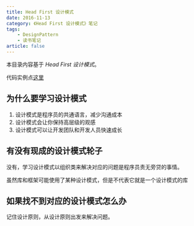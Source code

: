 ```yaml
---
title: Head First 设计模式
date: 2016-11-13
category: 《Head First 设计模式》笔记
tags:
    - DesignPattern
    - 读书笔记
article: false
---
```


本目录内容基于 *Head First 设计模式*。

代码实例点[这里](https://github.com/wafer-li/DesignPatternExample)

## 为什么要学习设计模式

1. 设计模式是程序员的共通语言，减少沟通成本
2. 设计模式会让你保持高层级的观感
3. 设计模式可以让开发团队和开发人员快速成长


<!-- more -->

## 有没有现成的设计模式轮子

没有，学习设计模式以组织类来解决对应的问题是程序员责无旁贷的事情。

虽然库和框架可能使用了某种设计模式，但是不代表它就是一个设计模式的库

## 如果找不到对应的设计模式怎么办

记住设计原则，从设计原则出发来解决问题。
